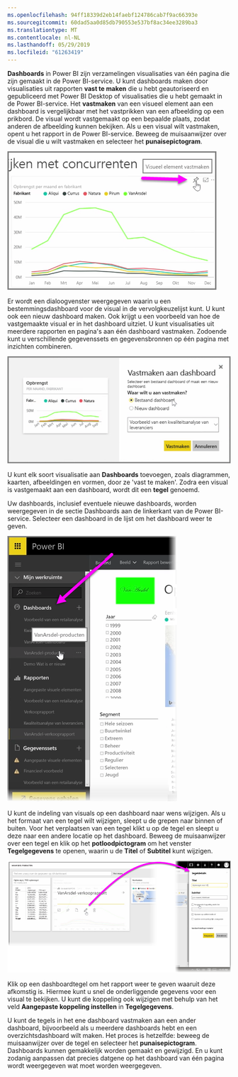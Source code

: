 ```yaml
---
ms.openlocfilehash: 94ff18339d2eb14faebf124786cab7f9ac66393e
ms.sourcegitcommit: 60dad5aa0d85db790553e537bf8ac34ee3289ba3
ms.translationtype: MT
ms.contentlocale: nl-NL
ms.lasthandoff: 05/29/2019
ms.locfileid: "61263419"
---
```

**Dashboards** in Power BI zijn verzamelingen visualisaties van één pagina die zijn gemaakt in de Power BI-service. U kunt dashboards maken door visualisaties uit rapporten **vast te maken** die u hebt geautoriseerd en gepubliceerd met Power BI Desktop of visualisaties die u hebt gemaakt in de Power BI-service. Het **vastmaken** van een visueel element aan een dashboard is vergelijkbaar met het vastprikken van een afbeelding op een prikbord. De visual wordt vastgemaakt op een bepaalde plaats, zodat anderen de afbeelding kunnen bekijken. Als u een visual wilt vastmaken, opent u het rapport in de Power BI-service. Beweeg de muisaanwijzer over de visual die u wilt vastmaken en selecteer het **punaisepictogram**.

![](media/4-2-create-configure-dashboards/4-2_1.png)

Er wordt een dialoogvenster weergegeven waarin u een bestemmingsdashboard voor de visual in de vervolgkeuzelijst kunt. U kunt ook een nieuw dashboard maken. Ook krijgt u een voorbeeld van hoe de vastgemaakte visual er in het dashboard uitziet. U kunt visualisaties uit meerdere rapporten en pagina's aan één dashboard vastmaken. Zodoende kunt u verschillende gegevenssets en gegevensbronnen op één pagina met inzichten combineren.

![](media/4-2-create-configure-dashboards/4-2_2.png)

U kunt elk soort visualisatie aan **Dashboards** toevoegen, zoals diagrammen, kaarten, afbeeldingen en vormen, door ze 'vast te maken'. Zodra een visual is vastgemaakt aan een dashboard, wordt dit een **tegel** genoemd.

Uw dashboards, inclusief eventuele nieuwe dashboards, worden weergegeven in de sectie Dashboards aan de linkerkant van de Power BI-service. Selecteer een dashboard in de lijst om het dashboard weer te geven.

![](media/4-2-create-configure-dashboards/4-2_3.png)

U kunt de indeling van visuals op een dashboard naar wens wijzigen. Als u het formaat van een tegel wilt wijzigen, sleept u de grepen naar binnen of buiten. Voor het verplaatsen van een tegel klikt u op de tegel en sleept u deze naar een andere locatie op het dashboard. Beweeg de muisaanwijzer over een tegel en klik op het **potloodpictogram** om het venster **Tegelgegevens** te openen, waarin u de **Titel** of **Subtitel** kunt wijzigen.

![](media/4-2-create-configure-dashboards/4-2_4.png)

Klik op een dashboardtegel om het rapport weer te geven waaruit deze afkomstig is. Hiermee kunt u snel de onderliggende gegevens voor een visual te bekijken. U kunt die koppeling ook wijzigen met behulp van het veld **Aangepaste koppeling instellen** in **Tegelgegevens**.

U kunt de tegels in het ene dashboard vastmaken aan een ander dashboard, bijvoorbeeld als u meerdere dashboards hebt en een overzichtsdashboard wilt maken. Het proces is hetzelfde: beweeg de muisaanwijzer over de tegel en selecteer het **punaisepictogram**. Dashboards kunnen gemakkelijk worden gemaakt en gewijzigd. En u kunt zodanig aanpassen dat precies datgene op het dashboard van één pagina wordt weergegeven wat moet worden weergegeven.

